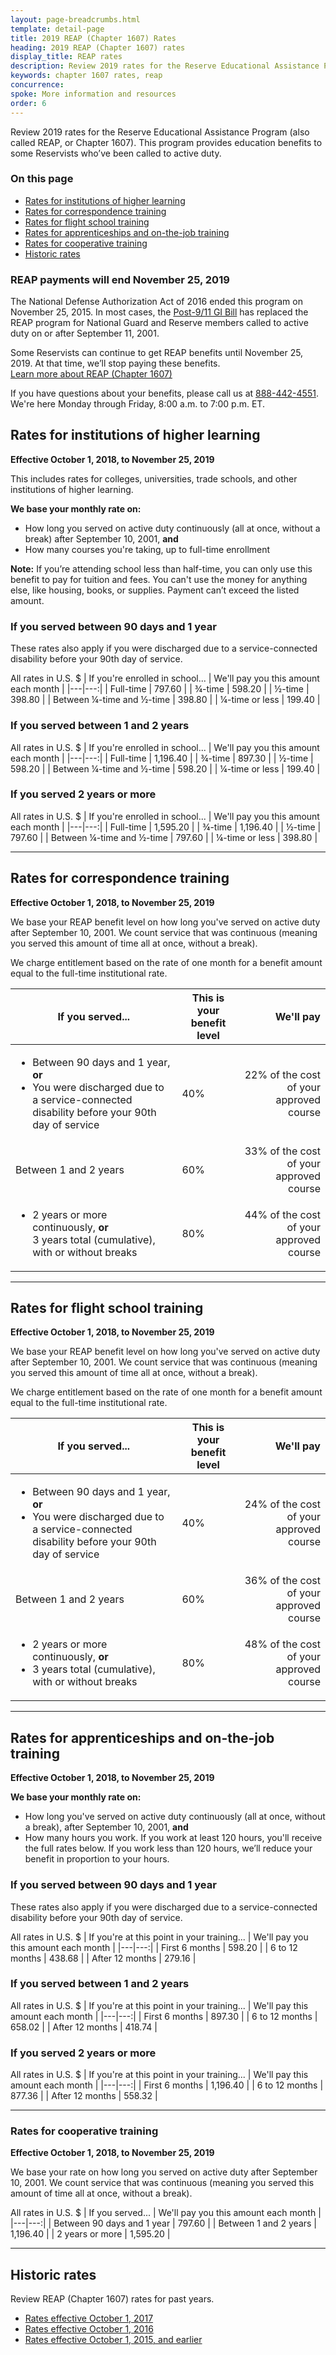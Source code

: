 ```yaml
---
layout: page-breadcrumbs.html
template: detail-page
title: 2019 REAP (Chapter 1607) Rates
heading: 2019 REAP (Chapter 1607) rates
display_title: REAP rates
description: Review 2019 rates for the Reserve Educational Assistance Program (also called REAP, or Chapter 1607). This program provides education benefits to some Reservists who’ve been called to active duty. 
keywords: chapter 1607 rates, reap
concurrence: 
spoke: More information and resources
order: 6 
---
```


<div class="va-introtext">

Review 2019 rates for the Reserve Educational Assistance Program (also called REAP, or Chapter 1607). This program provides education benefits to some Reservists who’ve been called to active duty. 

</div>

### On this page
- [Rates for institutions of higher learning](#higher-learning)
- [Rates for correspondence training](#correspondence)
- [Rates for flight school training](#flight)
- [Rates for apprenticeships and on-the-job training](#apprenticeship)
- [Rates for cooperative training](#cooperative)
- [Historic rates](#historic)

<div class="usa-alert usa-alert-info">
  <div class="usa-alert-body">
    <h3 class="usa-alert-heading">REAP payments will end November 25, 2019</h3>
    <p>The National Defense Authorization Act of 2016 ended this program on November 25, 2015. In most cases, the 
      <a href="/education/about-gi-bill-benefits/post-9-11/">Post-9/11 GI Bill</a> has replaced the REAP program for National Guard and Reserve members called to active duty on or after September 11, 2001. </p> <p>Some Reservists can continue to get REAP benefits until November 25, 2019. At that time, we’ll stop paying these benefits. <br> <a href="https://www.benefits.va.gov/gibill/reap.asp">Learn more about REAP (Chapter 1607)</a></p> <p>If you have questions about your benefits, please call us at <a href="tel:+18884424551">888-442-4551</a>. We're here Monday through Friday, 8:00 a.m. to 7:00 p.m. ET.</p>
  </div>
</div>

<span id="higher-learning"></span>
## Rates for institutions of higher learning
**Effective October 1, 2018, to November 25, 2019**

This includes rates for colleges, universities, trade schools, and other institutions of higher learning.

**We base your monthly rate on:**
- How long you served on active duty continuously (all at once, without a break) after September 10, 2001, **and**
- How many courses you're taking, up to full-time enrollment

**Note:** If you’re attending school less than half-time, you can only use this benefit to pay for tuition and fees. You can't use the money for anything else, like housing, books, or supplies. Payment can’t exceed the listed amount.

### If you served between 90 days and 1 year

These rates also apply if you were discharged due to a service-connected disability before your 90th day of service.

All rates in U.S. $
| If you're enrolled in school... | We'll pay you this amount each month | 
|---|---:|
| Full-time |	797.60	| 
| ¾-time | 598.20 | 
| ½-time | 398.80 | 
| Between ¼-time and ½-time | 398.80 | 
| ¼-time or less | 199.40 | 

### If you served between 1 and 2 years

All rates in U.S. $
| If you're enrolled in school... | We'll pay you this amount each month | 
|---|---:|
| Full-time |	1,196.40	|
| ¾-time | 897.30 |
| ½-time | 598.20 | 
| Between ¼-time and ½-time | 598.20	| 
| ¼-time or less | 199.40 |

### If you served 2 years or more

All rates in U.S. $
| If you're enrolled in school... | We'll pay you this amount each month | 
|---|---:|
| Full-time |	1,595.20 |
| ¾-time | 1,196.40 |
| ½-time | 797.60 |
| Between ¼-time and ½-time | 797.60 |
| ¼-time or less | 398.80 |

------

<span id="correspondence"></span>
## Rates for correspondence training
**Effective October 1, 2018, to November 25, 2019**

We base your REAP benefit level on how long you've served on active duty after September 10, 2001. We count service that was continuous (meaning you served this amount of time all at once, without a break).

We charge entitlement based on the rate of one month for a benefit amount equal to the full-time institutional rate.

| If you served... | This is your benefit level | We'll pay |
|--|--|--:|
| <ul><li>Between 90 days and 1 year, **or** </li><li>You were discharged due to a service-connected disability before your 90th day of service</li></ul> | 40% | 22% of the cost of your approved course  |
| Between 1 and 2 years | 60% | 33% of the cost of your approved course |
| <ul><li>2 years or more continuously, **or** </li></li>3 years total (cumulative), with or without breaks</li></ul> | 80% | 44% of the cost of your approved course |

------
<span id="flight"></span>
## Rates for flight school training 
**Effective October 1, 2018, to November 25, 2019**

We base your REAP benefit level on how long you've served on active duty after September 10, 2001. We count service that was continuous (meaning you served this amount of time all at once, without a break).

We charge entitlement based on the rate of one month for a benefit amount equal to the full-time institutional rate.

| If you served... | This is your benefit level | We'll pay |
|--|--|--:|
| <ul><li>Between 90 days and 1 year, **or**</li><li>You were discharged due to a service-connected disability before your 90th day of service</li></ul> | 40% | 24% of the cost of your approved course |
| Between 1 and 2 years | 60% | 36% of the cost of your approved course |
| <ul><li>2 years or more continuously, **or**</li><li>3 years total (cumulative), with or without breaks </li></ul> | 80% | 48% of the cost of your approved course |

------
<span id="apprenticeship"></span>
## Rates for apprenticeships and on-the-job training
**Effective October 1, 2018, to November 25, 2019**

**We base your monthly rate on:**
- How long you've served on active duty continuously (all at once, without a break), after September 10, 2001, **and**
- How many hours you work. If you work at least 120 hours, you'll receive the full rates below. If you work less than 120 hours, we’ll reduce your benefit in proportion to your hours.

### If you served between 90 days and 1 year

These rates also apply if you were discharged due to a service-connected disability before your 90th day of service.

All rates in U.S. $
| If you're at this point in your training... | We'll pay you this amount each month |
|---|---:|
| First 6 months | 598.20 |
| 6 to 12 months | 438.68 |	
| After 12 months |	279.16 |	

### If you served between 1 and 2 years

All rates in U.S. $
| If you're at this point in your training... | We'll pay this amount each month |
|---|---:|
| First 6 months | 897.30 | 
| 6 to 12 months | 658.02 |
| After 12 months |	418.74 |	

### If you served 2 years or more

All rates in U.S. $
| If you're at this point in your training... | We'll pay this amount each month |
|---|---:|
| First 6 months | 1,196.40 | 
| 6 to 12 months | 877.36 |
| After 12 months |	558.32 |

------
<span id="cooperative"></span>
### Rates for cooperative training
**Effective October 1, 2018, to November 25, 2019**

We base your rate on how long you served on active duty after September 10, 2001. We count service that was continuous (meaning you served this amount of time all at once, without a break).

All rates in U.S. $
| If you served... | We'll pay you this amount each month |
|---|---:|
| Between 90 days and 1 year | 797.60	| 
| Between 1 and 2 years | 1,196.40 |
| 2 years or more | 1,595.20 |

------
<span id="historic"></span>
## Historic rates

Review REAP (Chapter 1607) rates for past years.

- [Rates effective October 1, 2017](https://www.benefits.va.gov/GIBILL/resources/benefits_resources/rates/ch1607/ch1607rates100117.asp)
- [Rates effective October 1, 2016](https://www.benefits.va.gov/GIBILL/resources/benefits_resources/rates/ch1607/ch1607rates100116.asp)
- [Rates effective October 1, 2015, and earlier](https://www.benefits.va.gov/GIBILL/resources/benefits_resources/rates/ch1607/ch1607rates100115.asp)
